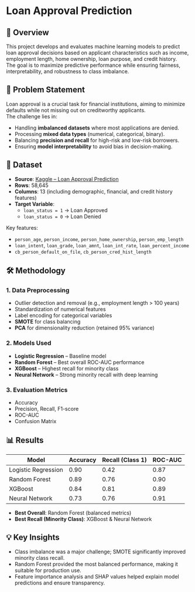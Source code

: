 # Loan Approval Prediction

## 📌 Overview
This project develops and evaluates machine learning models to predict loan approval decisions based on applicant characteristics such as income, employment length, home ownership, loan purpose, and credit history.  
The goal is to maximize predictive performance while ensuring fairness, interpretability, and robustness to class imbalance.

## 🎯 Problem Statement
Loan approval is a crucial task for financial institutions, aiming to minimize defaults while not missing out on creditworthy applicants.  
The challenge lies in:
- Handling **imbalanced datasets** where most applications are denied.
- Processing **mixed data types** (numerical, categorical, binary).
- Balancing **precision and recall** for high-risk and low-risk borrowers.
- Ensuring **model interpretability** to avoid bias in decision-making.

## 📂 Dataset
- **Source**: [Kaggle – Loan Approval Prediction](https://www.kaggle.com/competitions/playground-series-s4e10/data)  
- **Rows**: 58,645  
- **Columns**: 13 (including demographic, financial, and credit history features)  
- **Target Variable**:  
  - `loan_status = 1` → Loan Approved  
  - `loan_status = 0` → Loan Denied

Key features:
- `person_age`, `person_income`, `person_home_ownership`, `person_emp_length`
- `loan_intent`, `loan_grade`, `loan_amnt`, `loan_int_rate`, `loan_percent_income`
- `cb_person_default_on_file`, `cb_person_cred_hist_length`

## 🛠 Methodology
### 1. **Data Preprocessing**
- Outlier detection and removal (e.g., employment length > 100 years)
- Standardization of numerical features
- Label encoding for categorical variables
- **SMOTE** for class balancing
- **PCA** for dimensionality reduction (retained 95% variance)

### 2. **Models Used**
- **Logistic Regression** – Baseline model
- **Random Forest** – Best overall ROC-AUC performance
- **XGBoost** – Highest recall for minority class
- **Neural Network** – Strong minority recall with deep learning

### 3. **Evaluation Metrics**
- Accuracy
- Precision, Recall, F1-score
- ROC-AUC
- Confusion Matrix

## 📊 Results
| Model                | Accuracy | Recall (Class 1) | ROC-AUC |
|----------------------|----------|------------------|---------|
| Logistic Regression  | 0.90     | 0.42             | 0.87    |
| Random Forest        | 0.89     | 0.76             | 0.90    |
| XGBoost              | 0.84     | 0.81             | 0.89    |
| Neural Network       | 0.73     | 0.76             | 0.91    |

- **Best Overall**: Random Forest (balanced metrics)
- **Best Recall (Minority Class)**: XGBoost & Neural Network

## 💡 Key Insights
- Class imbalance was a major challenge; SMOTE significantly improved minority class recall.
- Random Forest provided the most balanced performance, making it suitable for production use.
- Feature importance analysis and SHAP values helped explain model predictions and ensure transparency.

